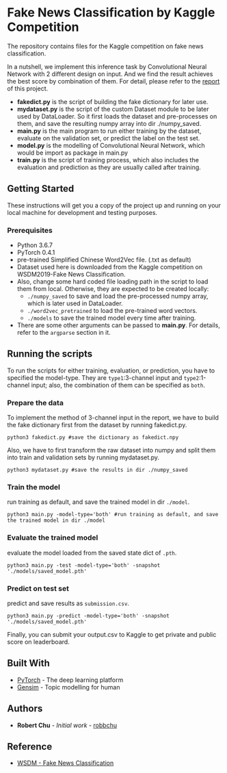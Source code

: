 # Fake News Classification by Kaggle Competition

The repository contains files for the Kaggle competition on fake news classification.

In a nutshell, we implement this inference task by Convolutional Neural Network with 2 different design on input. And we find the result achieves the best score by combination of them. For detail, please refer to the [report](https://drive.google.com/open?id=1Ge4FcjNUcLbFVbhMke4qKA7DLaTU8Cxm) of this project.

* **fakedict.py** is the script of building the fake dictionary for later use.
* **mydataset.py** is the script of the custom Dataset module to be later used by DataLoader. 
  So it first loads the dataset and pre-processes on them, and save the resulting numpy array into dir ./numpy_saved.
* **main.py** is the main program to run either training by the dataset, evaluate on the validation set, or predict the label on the test set.
* **model.py** is the modelling of Convolutional Neural Network, which would be import as package in main.py
* **train.py** is the script of training process, which also includes the evaluation and prediction as they are usually called after training.


## Getting Started

These instructions will get you a copy of the project up and running on your local machine for development and testing purposes. 

### Prerequisites
* Python 3.6.7
* PyTorch 0.4.1
* pre-trained Simplified Chinese Word2Vec file. (.txt as default)
* Dataset used here is downloaded from the Kaggle competition on WSDM2019-Fake News Classification.
* Also, change some hard coded file loading path in the script to load them from local. 
  Otherwise, they are expected to be created locally:
    * ```./numpy_saved``` to save and load the pre-processed numpy array, which is later used in DataLoader.
    * ```./word2vec_pretrained``` to load the pre-trained word vectors.
    * ```./models``` to save the trained model every time after training.
* There are some other arguments can be passed to **main.py**. For details, refer to the ```argparse``` section in it.


## Running the scripts

To run the scripts for either training, evaluation, or prediction, you have to specified the model-type. They are ```type1```:3-channel input and ```type2```:1-channel input; also, the combination of them can be specified as ```both```.

### Prepare the data
To implement the method of 3-channel input in the report, we have to build the fake dictionary first from the dataset by running fakedict.py.
```
python3 fakedict.py #save the dictionary as fakedict.npy
```
Also, we have to first transform the raw dataset into numpy and split them into train and validation sets by running mydataset.py.
```
python3 mydataset.py #save the results in dir ./numpy_saved
```

### Train the model
run training as default, and save the trained model in dir ```./model```.
```
python3 main.py -model-type='both' #run training as default, and save the trained model in dir ./model
```
### Evaluate the trained model
evaluate the model loaded from the saved state dict of ```.pth```.
```
python3 main.py -test -model-type='both' -snapshot './models/saved_model.pth' 
```
### Predict on test set
predict and save results as ```submission.csv```.
```
python3 main.py -predict -model-type='both' -snapshot './models/saved_model.pth' 
```
Finally, you can submit your output.csv to Kaggle to get private and public score on leaderboard.


## Built With

* [PyTorch](https://pytorch.org/) - The deep learning platform
* [Gensim](https://radimrehurek.com/gensim/index.html/) - Topic modelling for human


## Authors

* **Robert Chu** - *Initial work* - [robbchu](https://github.com/robbchu)


## Reference

* [WSDM - Fake News Classification](https://www.kaggle.com/c/fake-news-pair-classification-challenge/overview)